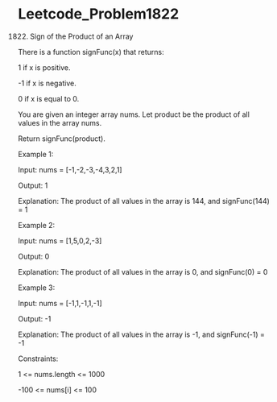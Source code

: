 # Leetcode_Problem1822




1822. Sign of the Product of an Array




There is a function signFunc(x) that returns:





1 if x is positive.




-1 if x is negative.





0 if x is equal to 0.






You are given an integer array nums. Let product be the product of all values in the array nums.





Return signFunc(product).

 


Example 1:





Input: nums = [-1,-2,-3,-4,3,2,1]





Output: 1





Explanation: The product of all values in the array is 144, and signFunc(144) = 1





Example 2:






Input: nums = [1,5,0,2,-3]




Output: 0





Explanation: The product of all values in the array is 0, and signFunc(0) = 0




Example 3:



Input: nums = [-1,1,-1,1,-1]




Output: -1




Explanation: The product of all values in the array is -1, and signFunc(-1) = -1
 





Constraints:




1 <= nums.length <= 1000




-100 <= nums[i] <= 100
